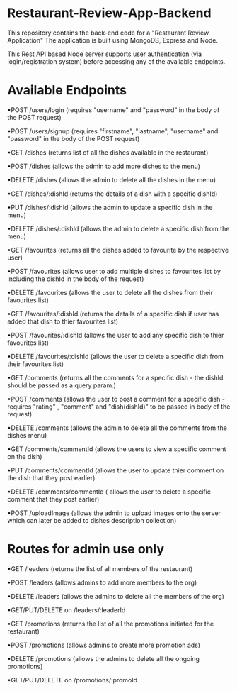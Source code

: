 # Restaurant-Review-App-Backend

This repository contains the back-end code for a "Restaurant Review Application" The application is built using MongoDB, Express and Node.

This Rest API based Node server supports user authentication (via login/registration system) before accessing any of the available endpoints.

# Available Endpoints

•POST /users/login (requires "username" and "password" in the body of the POST request)


•POST /users/signup (requires "firstname", "lastname", "username" and "password" in the body of the POST request)


•GET /dishes (returns list of all the dishes available in the restaurant)


•POST /dishes (allows the admin to add more dishes to the menu)


•DELETE /dishes (allows the admin to delete all the dishes in the menu)


•GET /dishes/:dishId (returns the details of a dish with a specific dishId)


•PUT /dishes/:dishId (allows the admin to update a specific dish in the menu)


•DELETE /dishes/:dishId (allows the admin to delete a specific dish from the menu)


•GET /favourites (returns all the dishes added to favourite by the respective user)


•POST /favourites (allows user to add multiple dishes to favourites list by including the dishId in the body of the request)


•DELETE /favourites (allows the user to delete all the dishes from their favourites list)


•GET /favourites/:dishId (returns the details of a specific dish if user has added that dish to thier favourites list)


•POST /favourites/:dishId (allows the user to add any specific dish to thier favourites list)


•DELETE /favourites/:dishId (allows the user to delete a specific dish from their favourites list)


•GET /comments (returns all the comments for a specific dish - the dishId should be passed as a query param.)


•POST /comments (allows the user to post a comment for a specific dish - requires "rating" , "comment" and "dish(dishId)" to be passed in body of the request)


•DELETE /comments (allows the admin to delete all the comments from the dishes menu)


•GET /comments/commentId (allows the users to view a specific comment on the dish)


•PUT /comments/commentId (allows the user to update thier comment on the dish that they post earlier)


•DELETE /comments/commentId ( allows the user to delete a specific comment that they post earlier)


•POST /uploadImage (allows the admin to upload images onto the server which can later be added to dishes description collection)


# Routes for admin use only

•GET /leaders (returns the list of all members of the restaurant)


•POST /leaders (allows admins to add more members to the org)


•DELETE /leaders (allows the admins to delete all the members of the org)


•GET/PUT/DELETE on /leaders/:leaderId


•GET /promotions (returns the list of all the promotions initiated for the restaurant)


•POST /promotions (allows admins to create more promotion ads)


•DELETE /promotions (allows the admins to delete all the ongoing promotions)


•GET/PUT/DELETE on /promotions/:promoId

